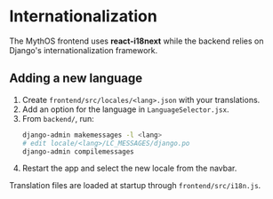 # Internationalization

The MythOS frontend uses **react-i18next** while the backend relies on Django's internationalization framework.

## Adding a new language

1. Create `frontend/src/locales/<lang>.json` with your translations.
2. Add an option for the language in `LanguageSelector.jsx`.
3. From `backend/`, run:
   ```bash
   django-admin makemessages -l <lang>
   # edit locale/<lang>/LC_MESSAGES/django.po
   django-admin compilemessages
   ```
4. Restart the app and select the new locale from the navbar.

Translation files are loaded at startup through `frontend/src/i18n.js`.
